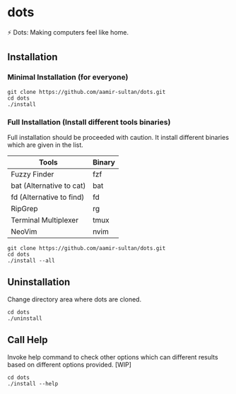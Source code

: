 # dots
:zap: Dots: Making computers feel like home.

## Installation

### Minimal Installation (for everyone)
```
git clone https://github.com/aamir-sultan/dots.git
cd dots
./install
```
### Full Installation (Install different tools binaries)

Full installation should be proceeded with caution. It install different binaries which are given in the list.

| Tools                     | Binary  |
| ------------------------- | ------- |
| Fuzzy Finder              | fzf     |
| bat (Alternative to cat)  | bat     |
| fd (Alternative to find)  | fd      |
| RipGrep                   | rg      |
| Terminal Multiplexer      | tmux    |
| NeoVim                    | nvim    |

```
git clone https://github.com/aamir-sultan/dots.git
cd dots
./install --all
```


## Uninstallation

Change directory area where dots are cloned.
```
cd dots
./uninstall
```  

## Call Help

Invoke help command to check other options which can different results based on different options provided. [WIP]
```
cd dots
./install --help
```

